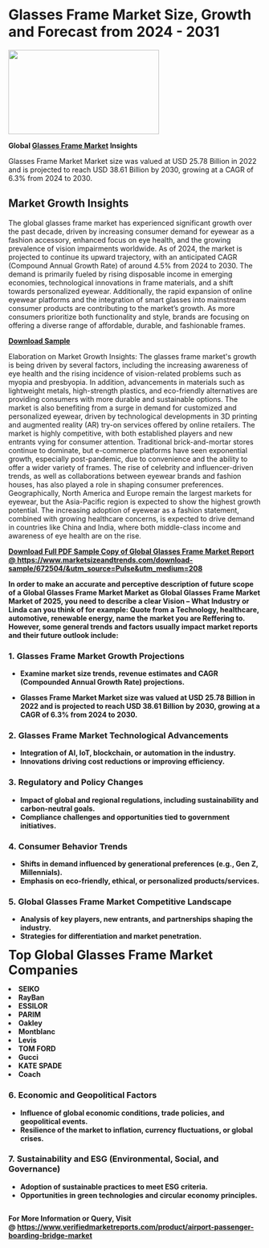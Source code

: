 <H1>Glasses Frame Market Size, Growth and Forecast from 2024 - 2031</H1><img class="aligncenter size-medium wp-image-584254" src="https://thirdeyenews.in/wp-content/uploads/2024/09/Global-Market-Research-300x168.jpeg" alt="" width="300" height="168" /><p><strong>Global&nbsp;<a href="https://www.marketsizeandtrends.com/download-sample/672504/&amp;utm_source=Pulse&amp;utm_medium=208">Glasses Frame Market</a> Insights</strong></p><p>Glasses Frame Market Market size was valued at USD 25.78 Billion in 2022 and is projected to reach USD 38.61 Billion by 2030, growing at a CAGR of 6.3% from 2024 to 2030.</p><p><h2>Market Growth Insights</h2> <p>The global glasses frame market has experienced significant growth over the past decade, driven by increasing consumer demand for eyewear as a fashion accessory, enhanced focus on eye health, and the growing prevalence of vision impairments worldwide. As of 2024, the market is projected to continue its upward trajectory, with an anticipated CAGR (Compound Annual Growth Rate) of around 4.5% from 2024 to 2030. The demand is primarily fueled by rising disposable income in emerging economies, technological innovations in frame materials, and a shift towards personalized eyewear. Additionally, the rapid expansion of online eyewear platforms and the integration of smart glasses into mainstream consumer products are contributing to the market’s growth. As more consumers prioritize both functionality and style, brands are focusing on offering a diverse range of affordable, durable, and fashionable frames.</p> <p><strong><a href="#">Download Sample</a></strong></p> <p>Elaboration on Market Growth Insights: The glasses frame market's growth is being driven by several factors, including the increasing awareness of eye health and the rising incidence of vision-related problems such as myopia and presbyopia. In addition, advancements in materials such as lightweight metals, high-strength plastics, and eco-friendly alternatives are providing consumers with more durable and sustainable options. The market is also benefiting from a surge in demand for customized and personalized eyewear, driven by technological developments in 3D printing and augmented reality (AR) try-on services offered by online retailers. The market is highly competitive, with both established players and new entrants vying for consumer attention. Traditional brick-and-mortar stores continue to dominate, but e-commerce platforms have seen exponential growth, especially post-pandemic, due to convenience and the ability to offer a wider variety of frames. The rise of celebrity and influencer-driven trends, as well as collaborations between eyewear brands and fashion houses, has also played a role in shaping consumer preferences. Geographically, North America and Europe remain the largest markets for eyewear, but the Asia-Pacific region is expected to show the highest growth potential. The increasing adoption of eyewear as a fashion statement, combined with growing healthcare concerns, is expected to drive demand in countries like China and India, where both middle-class income and awareness of eye health are on the rise.</p> <p><strong><a href="#"></p><p><span class=""><strong>Download Full PDF Sample Copy of Global Glasses Frame Market Report</strong> @ <a href="https://www.marketsizeandtrends.com/download-sample/672504/&amp;utm_source=Pulse&amp;utm_medium=208" target="_blank">https://www.marketsizeandtrends.com/download-sample/672504/&amp;utm_source=Pulse&amp;utm_medium=208</a></span></p><p>In order to make an accurate and perceptive description of future scope of a Global&nbsp;Glasses Frame Market Market as Global&nbsp;Glasses Frame Market Market of 2025, you need to describe a clear Vision &ndash; What Industry or Linda can you think of for example: Quote from a Technology, healthcare, automotive, renewable energy, name the market you are Reffering to. However, some general trends and factors usually impact market reports and their future outlook include:</p><h3>1.&nbsp;<strong>Glasses Frame Market Growth Projections</strong></h3><ul><li>Examine market size trends, revenue estimates and CAGR (Compounded Annual Growth Rate) projections.</li><li><p>Glasses Frame Market Market size was valued at USD 25.78 Billion in 2022 and is projected to reach USD 38.61 Billion by 2030, growing at a CAGR of 6.3% from 2024 to 2030.</p></li></ul><h3>2.&nbsp;<strong>Glasses Frame Market Technological Advancements</strong></h3><ul><li>Integration of AI, IoT, blockchain, or automation in the industry.</li><li>Innovations driving cost reductions or improving efficiency.</li></ul><h3>3.&nbsp;<strong>Regulatory and Policy Changes</strong></h3><ul><li>Impact of global and regional regulations, including sustainability and carbon-neutral goals.</li><li>Compliance challenges and opportunities tied to government initiatives.</li></ul><h3>4.&nbsp;<strong>Consumer Behavior Trends</strong></h3><ul><li>Shifts in demand influenced by generational preferences (e.g., Gen Z, Millennials).</li><li>Emphasis on eco-friendly, ethical, or personalized products/services.</li></ul><h3>5.&nbsp;<strong>Global Glasses Frame Market Competitive Landscape</strong></h3><ul><li>Analysis of key players, new entrants, and partnerships shaping the industry.</li><li>Strategies for differentiation and market penetration.</li></ul><p data-pm-slice="1 1 []"><span style="color: inherit; font-family: inherit; font-size: 25px;">Top Global Glasses Frame Market Companies</span></p><div class="" data-test-id=""><p><li>SEIKO</li><li> RayBan</li><li> ESSILOR</li><li> PARIM</li><li> Oakley</li><li> Montblanc</li><li> Levis</li><li> TOM FORD</li><li> Gucci</li><li> KATE SPADE</li><li> Coach</li></p></div><h3>6.&nbsp;<strong>Economic and Geopolitical Factors</strong></h3><ul><li>Influence of global economic conditions, trade policies, and geopolitical events.</li><li>Resilience of the market to inflation, currency fluctuations, or global crises.</li></ul><h3>7.&nbsp;<strong>Sustainability and ESG (Environmental, Social, and Governance)</strong></h3><ul><li>Adoption of sustainable practices to meet ESG criteria.</li><li>Opportunities in green technologies and circular economy principles.</li></ul><h2><strong style="font-size: 14px;">For More Information or Query, Visit @&nbsp;</strong><a style="background-color: #ffffff; font-size: 14px;" href="https://www.marketsizeandtrends.com/report/glasses-frame-market/" target="_blank">https://www.verifiedmarketreports.com/product/airport-passenger-boarding-bridge-market</a></h2>
